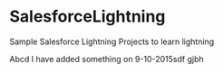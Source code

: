 # SalesforceLightning
Sample Salesforce Lightning Projects to learn lightning

Abcd I have added something on 9-10-2015sdf
gjbh
